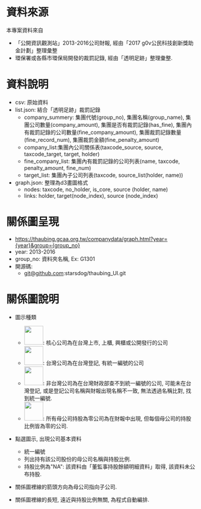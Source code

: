 # 資料來源
本專案資料來自
* 「公開資訊觀測站」2013-2016公司財報, 經由「2017 g0v公民科技創新獎助金計劃」整理彙整
* 環保署或各縣市環保局開發的裁罰記錄, 經由「透明足跡」整理彙整.

# 資料說明
* csv: 原始資料
* list.json: 結合「透明足跡」裁罰記錄
   * company_summery: 集團代號(group_no), 集團名稱(group_name), 集團公司數量(company_amount), 集團是否有裁罰記錄(has_fine), 集團內有裁罰記錄的公司數量(fine_company_amount), 集團裁罰記錄數量(fine_record_num), 集團裁罰金額(fine_penalty_amount)
   * company_list:集團內公司關係表(taxcode_source, source, taxcode_target, target, holder)
   * fine_company_list: 集團內有裁罰記錄的公司列表(name, taxcode, penalty_amount, fine_num)
   * target_list: 集團內子公司列表(taxcode, source_list(holder, name))
* graph.json: 整理為d3畫圖格式
   * nodes: taxcode, no_holder, is_core, source (holder, name)
   * links: holder, target(node_index), source (node_index)

# 關係圖呈現
 * https://thaubing.gcaa.org.tw/companydata/graph.html?year={year}&group={group_no}
 * year: 2013-2016
 * group_no: 資料夾名稱, Ex: G1301
 * 開源碼: 
   * git@github.com:starsdog/thaubing_UI.git

# 關係圖說明
* 圖示種類
  * <img height=50 src=https://cdn.rawgit.com/starsdog/openGroups/master/image/core_factory.png>: 核心公司為在台灣上市, 上櫃, 興櫃或公開發行的公司 
  * <img height=50 src=https://cdn.rawgit.com/starsdog/openGroups/master/image/tw_factory.png>: 台灣公司為在台灣登記, 有統一編號的公司
  * <img height=50 src=https://cdn.rawgit.com/starsdog/openGroups/master/image/other_factory.png>: 非台灣公司為在台灣財政部查不到統一編號的公司,
  可能未在台灣登記, 或是登記公司名稱與財報出現名稱不一致, 無法透過名稱比對, 找到統一編號.
  * <img height=50 src=https://cdn.rawgit.com/starsdog/openGroups/master/image/no_holder_factory.png>: 所有母公司持股為零公司為在財報中出現,
  但每個母公司的持股比例皆為零的公司. 
  
* 點選圖示, 出現公司基本資料
  * 統一編號
  * 列出持有該公司股份的母公司名稱與持股比例.
  * 持股比例為"NA": 該資料由「董監事持股餘額明細資料」取得, 該資料未公布持股.

* 關係圖裡線的箭頭方向為母公司指向子公司. 
* 關係圖裡線的長短, 遠近與持股比例無關, 為程式自動編排.

